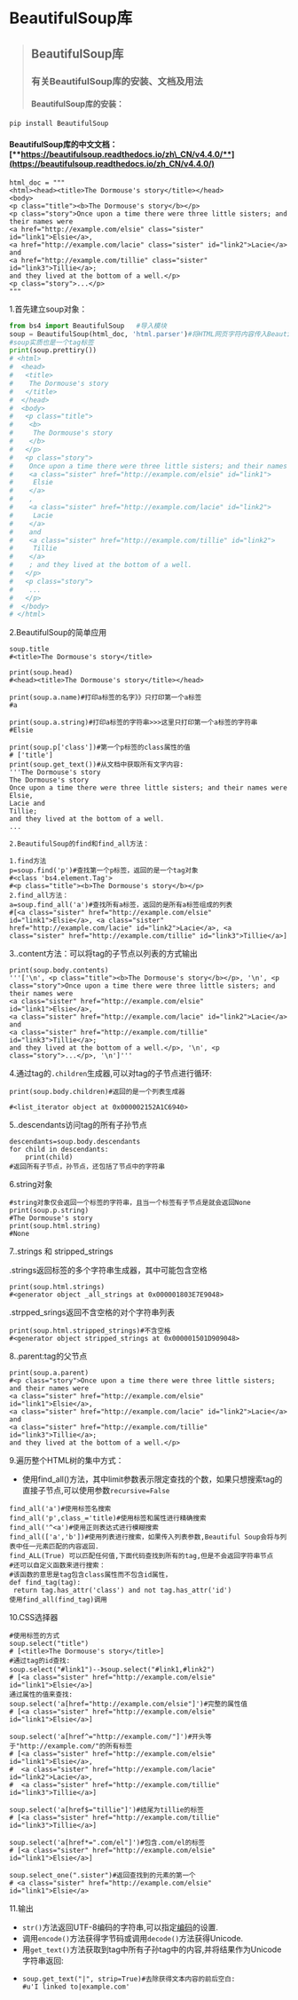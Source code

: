 # BeautifulSoup库

> ## BeautifulSoup库
>
> ### 有关BeautifulSoup库的安装、文档及用法
>
> #### **BeautifulSoup库的安装：**

```python
pip install BeautifulSoup
```

#### **BeautifulSoup库的中文文档：**[**https://beautifulsoup.readthedocs.io/zh\_CN/v4.4.0/**](https://beautifulsoup.readthedocs.io/zh_CN/v4.4.0/)

```text
html_doc = """
<html><head><title>The Dormouse's story</title></head>
<body>
<p class="title"><b>The Dormouse's story</b></p>
<p class="story">Once upon a time there were three little sisters; and their names were
<a href="http://example.com/elsie" class="sister" id="link1">Elsie</a>,
<a href="http://example.com/lacie" class="sister" id="link2">Lacie</a> and
<a href="http://example.com/tillie" class="sister" id="link3">Tillie</a>;
and they lived at the bottom of a well.</p>
<p class="story">...</p>
"""
```

1.首先建立soup对象：

```python
from bs4 import BeautifulSoup   #导入模块
soup = BeautifulSoup(html_doc, 'html.parser')#将HTML网页字符内容传入BeautifulSoup
#soup实质也是一个tag标签
print(soup.prettiry())
# <html>
#  <head>
#   <title>
#    The Dormouse's story
#   </title>
#  </head>
#  <body>
#   <p class="title">
#    <b>
#     The Dormouse's story
#    </b>
#   </p>
#   <p class="story">
#    Once upon a time there were three little sisters; and their names were
#    <a class="sister" href="http://example.com/elsie" id="link1">
#     Elsie
#    </a>
#    ,
#    <a class="sister" href="http://example.com/lacie" id="link2">
#     Lacie
#    </a>
#    and
#    <a class="sister" href="http://example.com/tillie" id="link2">
#     Tillie
#    </a>
#    ; and they lived at the bottom of a well.
#   </p>
#   <p class="story">
#    ...
#   </p>
#  </body>
# </html>
```

2.BeautifulSoup的简单应用

```text
soup.title
#<title>The Dormouse's story</title>

print(soup.head)
#<head><title>The Dormouse's story</title></head>

print(soup.a.name)#打印a标签的名字》》只打印第一个a标签
#a

print(soup.a.string)#打印a标签的字符串>>>这里只打印第一个a标签的字符串
#Elsie

print(soup.p['class'])#第一个p标签的class属性的值
# ['title']
print(soup.get_text())#从文档中获取所有文字内容:
'''The Dormouse's story
The Dormouse's story
Once upon a time there were three little sisters; and their names were
Elsie,
Lacie and
Tillie;
and they lived at the bottom of a well.
...
```

```text
2.BeautifulSoup的find和find_all方法：
```

```text
1.find方法
p=soup.find('p')#查找第一个p标签，返回的是一个tag对象
#<class 'bs4.element.Tag'>
#<p class="title"><b>The Dormouse's story</b></p>
2.find_all方法：
a=soup.find_all('a')#查找所有a标签，返回的是所有a标签组成的列表
#[<a class="sister" href="http://example.com/elsie" id="link1">Elsie</a>, <a class="sister" href="http://example.com/lacie" id="link2">Lacie</a>, <a class="sister" href="http://example.com/tillie" id="link3">Tillie</a>]
```

3..content方法：可以将tag的子节点以列表的方式输出

```text
print(soup.body.contents)
'''['\n', <p class="title"><b>The Dormouse's story</b></p>, '\n', <p class="story">Once upon a time there were three little sisters; and their names were
<a class="sister" href="http://example.com/elsie" id="link1">Elsie</a>,
<a class="sister" href="http://example.com/lacie" id="link2">Lacie</a> and
<a class="sister" href="http://example.com/tillie" id="link3">Tillie</a>;
and they lived at the bottom of a well.</p>, '\n', <p class="story">...</p>, '\n']'''
```

4.通过tag的`.children`生成器,可以对tag的子节点进行循环:

`print(soup.body.children)#返回的是一个列表生成器`

`#<list_iterator object at 0x000002152A1C6940>`

5..descendants访问tag的所有子孙节点

```text
descendants=soup.body.descendants
for child in descendants:
    print(child)
#返回所有子节点，孙节点，还包括了节点中的字符串
```

6.string对象

```text
#string对象仅会返回一个标签的字符串，且当一个标签有子节点是就会返回None
print(soup.p.string)
#The Dormouse's story
print(soup.html.string)
#None
```

7..strings 和 stripped\_strings

.strings返回标签的多个字符串生成器，其中可能包含空格

```text
print(soup.html.strings)
#<generator object _all_strings at 0x000001803E7E9048>
```

.strpped\_srings返回不含空格的对个字符串列表

```text
print(soup.html.stripped_strings)#不含空格
#<generator object stripped_strings at 0x000001501D909048>
```

8..parent:tag的父节点

```text
print(soup.a.parent)
#<p class="story">Once upon a time there were three little sisters; and their names were
<a class="sister" href="http://example.com/elsie" id="link1">Elsie</a>,
<a class="sister" href="http://example.com/lacie" id="link2">Lacie</a> and
<a class="sister" href="http://example.com/tillie" id="link3">Tillie</a>;
and they lived at the bottom of a well.</p>
```

9.遍历整个HTML树的集中方式：

* 使用find\_all\(\)方法，其中limit参数表示限定查找的个数，如果只想搜索tag的直接子节点,可以使用参数`recursive=False`

```text
find_all('a')#使用标签名搜索
find_all('p',class_='title)#使用标签和属性进行精确搜索
find_all('^<a')#使用正则表达式进行模糊搜索
find_all(['a','b'])#使用列表进行搜索，如果传入列表参数,Beautiful Soup会将与列表中任一元素匹配的内容返回.
find_ALL(True) 可以匹配任何值,下面代码查找到所有的tag,但是不会返回字符串节点
#还可以自定义函数来进行搜索：
#该函数的意思是tag包含class属性而不包含id属性，
def find_tag(tag):
 return tag.has_attr('class') and not tag.has_attr('id')
使用find_all(find_tag)调用
```

10.CSS选择器

```text
#使用标签的方式
soup.select("title")
# [<title>The Dormouse's story</title>]
#通过tag的id查找:
soup.select("#link1")--》soup.select("#link1,#link2")
# [<a class="sister" href="http://example.com/elsie" id="link1">Elsie</a>]
通过属性的值来查找:
soup.select('a[href="http://example.com/elsie"]')#完整的属性值
# [<a class="sister" href="http://example.com/elsie" id="link1">Elsie</a>]

soup.select('a[href^="http://example.com/"]')#开头等于"http://example.com/"的所有标签
# [<a class="sister" href="http://example.com/elsie" id="link1">Elsie</a>,
#  <a class="sister" href="http://example.com/lacie" id="link2">Lacie</a>,
#  <a class="sister" href="http://example.com/tillie" id="link3">Tillie</a>]

soup.select('a[href$="tillie"]')#结尾为tillie的标签
# [<a class="sister" href="http://example.com/tillie" id="link3">Tillie</a>]

soup.select('a[href*=".com/el"]')#包含.com/el的标签
# [<a class="sister" href="http://example.com/elsie" id="link1">Elsie</a>]

soup.select_one(".sister")#返回查找到的元素的第一个
# <a class="sister" href="http://example.com/elsie" id="link1">Elsie</a>
```

11.输出

* `str()`方法返回UTF-8编码的字符串,可以指定[编码](https://beautifulsoup.readthedocs.io/zh_CN/v4.4.0/#id55)的设置.
* 调用`encode()`方法获得字节码或调用`decode()`方法获得Unicode.
* 用`get_text()`方法获取到tag中所有子孙tag中的内容,并将结果作为Unicode字符串返回:
* ```text
  soup.get_text("|", strip=True)#去除获得文本内容的前后空白:
  #u'I linked to|example.com'
  ```

